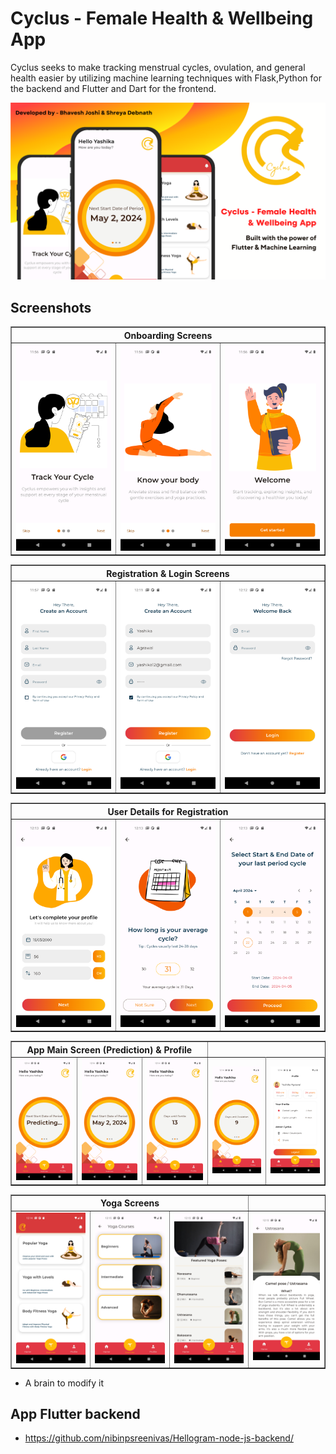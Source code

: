  # Cyclus - Female Health & Wellbeing App  
 
Cyclus seeks to make tracking menstrual cycles, ovulation,
and general health easier by utilizing machine learning techniques with Flask,Python for the
backend and Flutter and Dart for the frontend.


<img src="./app_model_shots/cyclus-readme.png" alt="" width="800">

## Screenshots
 
<table border>
     <tr>
        <th style="text-align:center" colspan="3">Onboarding Screens</th>
    </tr>
    <tr>
        <td><img src="./app_model_shots/onboarding1.png" alt="" width="220"></td>
        <td><img src="./app_model_shots/onboarding2.png" alt="" width="220"></td>
        <td><img src="./app_model_shots/onboarding3.png" alt="" width="220"></td>   
    <tr>
</table>

<table border>
     <tr>
        <th style="text-align:center" colspan="3">Registration & Login Screens</th>
    </tr>
    <tr>
        <td><img src="./app_model_shots/signup1.png" alt="" width="220"></td>
        <td><img src="./app_model_shots/signup3.png" alt="" width="220"></td>
        <td><img src="./app_model_shots/signin1.png" alt="" width="220"></td>
    <tr>
</table>

<table border>
     <tr>
        <th style="text-align:center" colspan="3">User Details for Registration</th>
    </tr>
    <tr>
        <td><img src="./app_model_shots/detail3.png" alt="" width="220"></td>
        <td><img src="./app_model_shots/detail4.png" alt="" width="220"></td>
        <td><img src="./app_model_shots/detail5.png" alt="" width="220"></td>
    <tr>
</table>

<table border>
     <tr>
        <th style="text-align:center" colspan="3">App Main Screen (Prediction) & Profile </th>
    </tr>
    <tr>
        <td><img src="./app_model_shots/main1.png" alt="" width="220"></td>
        <td><img src="./app_model_shots/main2.png" alt="" width="220"></td>
        <td><img src="./app_model_shots/main3.png" alt="" width="220"></td>
        <td><img src="./app_model_shots/main4.png" alt="" width="220"></td>
        <td><img src="./app_model_shots/profile1.png" alt="" width="220"></td>
    <tr>
</table>

<table border>
     <tr>
        <th style="text-align:center" colspan="3">Yoga Screens</th>
    </tr>
    <tr>
        <td><img src="./app_model_shots/yoga1.png" alt="" width="220"></td>
        <td><img src="./app_model_shots/yoga2.png" alt="" width="220"></td>
        <td><img src="./app_model_shots/yoga3.png" alt="" width="220"></td>
        <td><img src="./app_model_shots/yoga4.png" alt="" width="220"></td>
    <tr>
</table>


* A brain to modify it
 


## App Flutter backend 

- https://github.com/nibinpsreenivas/Hellogram-node-js-backend/
